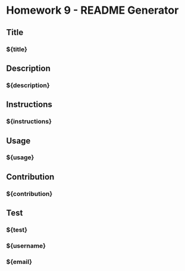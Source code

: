 # Homework 9 - README Generator
## Title 
### ${title}

## Description 
### ${description}

## Instructions 
### ${instructions}

## Usage  
### ${usage}

## Contribution 
### ${contribution}

## Test
### ${test}

### ${username}
### ${email}

